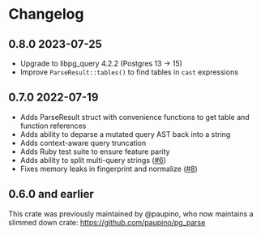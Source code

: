 # Changelog

## 0.8.0    2023-07-25

* Upgrade to libpg_query 4.2.2 (Postgres 13 -> 15)
* Improve `ParseResult::tables()` to find tables in `cast` expressions

## 0.7.0     2022-07-19

* Adds ParseResult struct with convenience functions to get table and function references
* Adds ability to deparse a mutated query AST back into a string
* Adds context-aware query truncation
* Adds Ruby test suite to ensure feature parity
* Adds ability to split multi-query strings ([#6](https://github.com/pganalyze/pg_query.rs/pull/6))
* Fixes memory leaks in fingerprint and normalize ([#8](https://github.com/pganalyze/pg_query.rs/pull/8))

## 0.6.0 and earlier

This crate was previously maintained by @paupino, who now maintains a slimmed down crate: https://github.com/paupino/pg_parse
